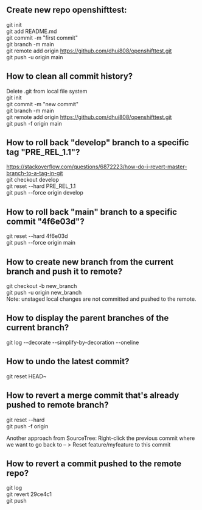 ## Create new repo openshifttest:
  git init  
  git add README.md  
  git commit -m "first commit"  
  git branch -m main  
  git remote add origin https://github.com/dhui808/openshifttest.git  
  git push -u origin main  

## How to clean all commit history?
  Delete .git from local file system  
  git init  
  git commit -m "new commit"  
  git branch -m main  
  git remote add origin https://github.com/dhui808/openshifttest.git  
  git push -f origin main
  
## How to roll back "develop" branch to a specific tag "PRE_REL_1.1"?
  https://stackoverflow.com/questions/6872223/how-do-i-revert-master-branch-to-a-tag-in-git  
  git checkout develop  
  git reset --hard PRE_REL_1.1  
  git push --force origin develop  

## How to roll back "main" branch to a specific commit "4f6e03d"?
  git reset --hard 4f6e03d  
  git push --force origin main  

## How to create new branch from the current branch and push it to remote?
  git checkout -b new_branch  
  git push -u origin new_branch  
  Note: unstaged local changes are not committed and pushed to the remote.  

## How to display the parent branches of the current branch?
  git log --decorate --simplify-by-decoration --oneline

## How to undo the latest commit?
  git reset HEAD~  

## How to revert a merge commit that's already pushed to remote branch?
  git reset --hard <commit-hash-prior-to-merge>  
  git push -f origin <remote-branch-name>
  
  Another approach from SourceTree:
  Right-click the previous commit where we want to go back to – > Reset feature/myfeature to this commit

## How to revert a commit pushed to the remote repo?
  git log  
  git revert 29ce4c1  
  git push
 
